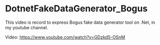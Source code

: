 # DotnetFakeDataGenerator_Bogus

This video is record to express Bogus fake data generator tool on .Net, in my youtube channel. 

Video: https://www.youtube.com/watch?v=GDzkd5-OSnM
